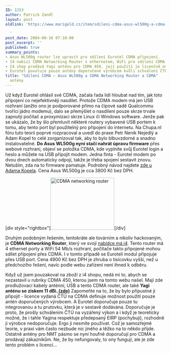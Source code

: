 ```yaml
---
ID: 1253
author: Patrick Zandl
layout: post
oldlink: 'https://www.marigold.cz/item/sdileni-cdma-asus-wl500g-a-cdma-networking-router-a-cdma-anteny

  '
post_date: 2004-08-16 07:10:00
post_excerpt: ''
published: true
summary_points:
- Asus WL500g router lze upravit pro sdílení Eurotel CDMA připojení.
- I4 nabízí CDMA Networking Router s ethernetem, WiFi pro sdílení CDMA připojení.
- I4 shop prodává Yagi anténu pro CDMA 450, její použití je licenčně omezené.
- Eurotel povoluje pouze antény doporučené výrobcem kvůli schválení ČTÚ.
title: "Sdílení CDMA – Asus WL500g a CDMA Networking Router a CDMA"
  antény
---
```


<p>
Už když Eurotel ohlásil své CDMA, začala řada lidí hloubat nad tím, jak toto připojení co nejefektivněji nasdílet. Protože CDMA modem má jen USB rozhraní (anžto ono je podporované přímo na čipové sadě Qualcommu tvořící jádro modemu), dalo se přemýšlet o nasdílení pouze skrze trvale zapnutý počítač a proxymizaci skrze Linux či Windows software. Jenže pak se ukázalo, že by šlo přemluvit některé routery vybavené USB portem k tomu, aby tento port byl použitelný pro připojení do internetu. Na Chupa.nl fóru tuto teorii poprvé rozpracoval a uvedl do praxe Petr Neník Nejedlý a Adam Kopel to celé zorganizoval tak, aby to bylo blbuvzdorné a snadno instalovatelné. <strong>Do Asus WL500g nyní stačí nahrát úpravu firmware</strong> přes webové rozhraní, objeví se položka CDMA, kde vyplníte svůj Eurotel login a heslo a můžete na USB připojit modem. Jedna finta - Eurotel modem po dvou dnech automaticky odpojí, takže je třeba spojení sestavit znovu. Netuším, zda na to firmware pamatuje. Podrobný návod najdete <a href="http://www.koppel.cz/cdmawifi/">zde u Adama Kopela</a>. Cena Asus WL500g je cca 3800 Kč bez DPH.</p>
<div class="rightbox">[div style="rightbox"]<img src="/wp-content/uploads/20040816-cdma-router.jpg" alt="CDMA networking router" width="200" height="164" />[/div]</div><p>
Druhým podobným řešením, tentokráte ale továrním a nikoliv hackovaným, je <strong>CDMA Networking Router</strong>, který ve svojí <a href="http://www.i4shop.net/cz/iObchod/Catalog.asp?ca=1624&amp;it=9132">nabídce má i4</a>. Tento router má 4 ethernet porty a WiFi 54 Mb/s rozhraní, počítače takto připojené mohou sdílet připojení přes CDMA. I v tomto případě se Eurotelí modul připojuje přes USB port. Cena 4900 Kč bez DPH je zhruba o tisícovku vyšší, než u předchozího řešení, navíc podle webu zařízení není ihned k odběru. </p>
<p>
Když už jsem pouzakoval na zboží z i4 shopu, nedá mi to, abych se nezastavil u rubriky CDMA 450, kterou jsem na tomto webu našel. Mají zde prodlužovací kabely anténní, USB a tento CDMA router, ale také <strong>Yagi anténu se ziskem 11 dBi.<a href="http://www.i4shop.net/cz/iObchod/Catalog.asp?ca=1624&amp;it=9131"> (zde)</a></strong> Zapomeňte na to, že by bylo přípustné ji připojit - licence vydaná ČTÚ na CDMA definuje možnost použití pouze antén doporučených výrobcem. A Eurotel doporučuje pouze tu integrovanou a tu prutovku, která je v sestavě dodávána. Doporučuje je proto, že prošly schválením ČTÚ na vyzářený výkon a i když je teoreticky možné, že i tahle Yagina respektuje předepsaný EIRP (pochybuji), rozhodně ji výrobce nedoporučuje. Ergo ji nesmíte používat. Což je samozřejmě teorie, v praxi vám často nezbude nic jiného a těžko na to někdo přijde. Ostatně antény pro NMT pásmo se nyní houfně doporučují pro CDMA a prodávají zákazníkům. Ne, že by nefungovaly, to ony fungují, ale je zde tento problém s licencí...</p>
